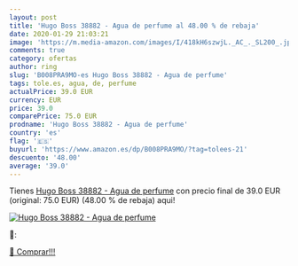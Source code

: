 ```yaml
---
layout: post
title: 'Hugo Boss 38882 - Agua de perfume al 48.00 % de rebaja'
date: 2020-01-29 21:03:21
image: 'https://m.media-amazon.com/images/I/418kH6szwjL._AC_._SL200_.jpg'
comments: true
category: ofertas
author: ring
slug: 'B008PRA9MO-es Hugo Boss 38882 - Agua de perfume'
tags: tole.es, agua, de, perfume
actualPrice: 39.0 EUR
currency: EUR
price: 39.0
comparePrice: 75.0 EUR
prodname: 'Hugo Boss 38882 - Agua de perfume'
country: 'es'
flag: '🇪🇸'
buyurl: 'https://www.amazon.es/dp/B008PRA9MO/?tag=tolees-21'
descuento: '48.00'
average: '39.0'
---
```


Tienes [Hugo Boss 38882 - Agua de perfume](https://www.amazon.es/dp/B008PRA9MO/?tag=tolees-21) con precio final de  39.0 EUR (original: 75.0 EUR) (48.00 %  de rebaja) aqui!

[![Hugo Boss 38882 - Agua de perfume](https://m.media-amazon.com/images/I/418kH6szwjL._AC_._SL200_.jpg)](https://www.amazon.es/dp/B008PRA9MO/?tag=tolees-21)

🔎:


[🛒 Comprar!!!](https://www.amazon.es/dp/B008PRA9MO/?tag=tolees-21)
